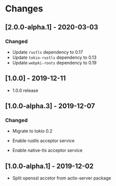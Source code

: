 # Changes

## [2.0.0-alpha.1] - 2020-03-03

### Changed

* Update `rustls` dependency to 0.17
* Update `tokio-rustls` dependency to 0.13
* Update `webpki-roots` dependency to 0.19

## [1.0.0] - 2019-12-11

* 1.0.0 release

## [1.0.0-alpha.3] - 2019-12-07

### Changed

* Migrate to tokio 0.2

* Enable rustls acceptor service

* Enable native-tls acceptor service

## [1.0.0-alpha.1] - 2019-12-02

* Split openssl accetor from actix-server package

